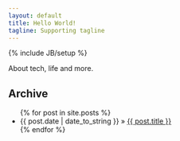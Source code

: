 ```yaml
---
layout: default
title: Hello World!
tagline: Supporting tagline
---
```

{% include JB/setup %}

About tech, life and more.

## Archive 
<ul class="posts">
  {% for post in site.posts %}
    <li><span>{{ post.date | date_to_string }}</span> &raquo; <a href="{{ BASE_PATH }}{{ post.url }}">{{ post.title }}</a></li>
  {% endfor %}
</ul>




